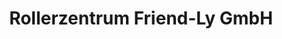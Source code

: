 ---
title: "Rollerzentrum Friend-Ly GmbH"
url: /butzbach/rollerzentrum-friend-ly-gmbh/
shop: Motorrad
---